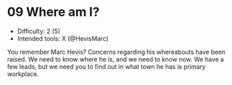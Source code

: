 # 09 Where am I?

* Difficulty: 2 (5)
* Intended tools: X (@HevisMarc)

You remember Marc Hevis? Concerns regarding his whereabouts have been raised. We need to know where he is, and we need to know now. We have a few leads, but we need you to find out in what town he has is primary workplace.
